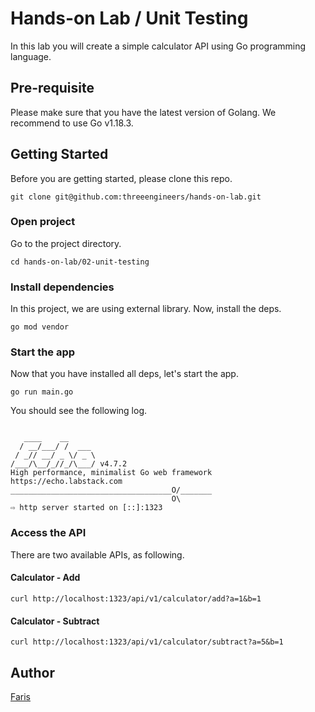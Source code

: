 # Hands-on Lab / Unit Testing

In this lab you will create a simple calculator API using Go programming language.

## Pre-requisite

Please make sure that you have the latest version of Golang. We recommend to use Go v1.18.3.

## Getting Started

Before you are getting started, please clone this repo.

```
git clone git@github.com:threeengineers/hands-on-lab.git
```

### Open project

Go to the project directory.

```
cd hands-on-lab/02-unit-testing
```

### Install dependencies

In this project, we are using external library. Now, install the deps.

```
go mod vendor
```

### Start the app

Now that you have installed all deps, let's start the app.

```
go run main.go
```

You should see the following log.

```

   ____    __
  / __/___/ /  ___
 / _// __/ _ \/ _ \
/___/\__/_//_/\___/ v4.7.2
High performance, minimalist Go web framework
https://echo.labstack.com
____________________________________O/_______
                                    O\
⇨ http server started on [::]:1323
```

### Access the API

There are two available APIs, as following.

#### Calculator - Add

```
curl http://localhost:1323/api/v1/calculator/add?a=1&b=1
```

#### Calculator - Subtract

```
curl http://localhost:1323/api/v1/calculator/subtract?a=5&b=1
```

## Author

[Faris](faris@monolog.id)